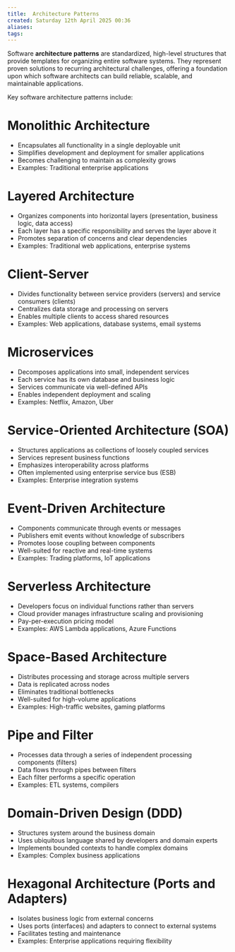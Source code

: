 ```yaml
---
title:  Architecture Patterns
created: Saturday 12th April 2025 00:36
aliases: 
tags: 
---
```

Software **architecture patterns** are standardized, high-level structures that provide templates for organizing entire software systems. They represent proven solutions to recurring architectural challenges, offering a foundation upon which software architects can build reliable, scalable, and maintainable applications.

Key software architecture patterns include:
# Monolithic Architecture

- Encapsulates all functionality in a single deployable unit
- Simplifies development and deployment for smaller applications
- Becomes challenging to maintain as complexity grows
- Examples: Traditional enterprise applications
# Layered Architecture

- Organizes components into horizontal layers (presentation, business logic, data access)
- Each layer has a specific responsibility and serves the layer above it
- Promotes separation of concerns and clear dependencies
- Examples: Traditional web applications, enterprise systems
# Client-Server

- Divides functionality between service providers (servers) and service consumers (clients)
- Centralizes data storage and processing on servers
- Enables multiple clients to access shared resources
- Examples: Web applications, database systems, email systems
# Microservices

- Decomposes applications into small, independent services
- Each service has its own database and business logic
- Services communicate via well-defined APIs
- Enables independent deployment and scaling
- Examples: Netflix, Amazon, Uber
# Service-Oriented Architecture (SOA)

- Structures applications as collections of loosely coupled services
- Services represent business functions
- Emphasizes interoperability across platforms
- Often implemented using enterprise service bus (ESB)
- Examples: Enterprise integration systems
# Event-Driven Architecture

- Components communicate through events or messages
- Publishers emit events without knowledge of subscribers
- Promotes loose coupling between components
- Well-suited for reactive and real-time systems
- Examples: Trading platforms, IoT applications
# Serverless Architecture

- Developers focus on individual functions rather than servers
- Cloud provider manages infrastructure scaling and provisioning
- Pay-per-execution pricing model
- Examples: AWS Lambda applications, Azure Functions
# Space-Based Architecture

- Distributes processing and storage across multiple servers
- Data is replicated across nodes
- Eliminates traditional bottlenecks
- Well-suited for high-volume applications
- Examples: High-traffic websites, gaming platforms
# Pipe and Filter

- Processes data through a series of independent processing components (filters)
- Data flows through pipes between filters
- Each filter performs a specific operation
- Examples: ETL systems, compilers
# Domain-Driven Design (DDD)

- Structures system around the business domain
- Uses ubiquitous language shared by developers and domain experts
- Implements bounded contexts to handle complex domains
- Examples: Complex business applications
# Hexagonal Architecture (Ports and Adapters)

- Isolates business logic from external concerns
- Uses ports (interfaces) and adapters to connect to external systems
- Facilitates testing and maintenance
- Examples: Enterprise applications requiring flexibility
